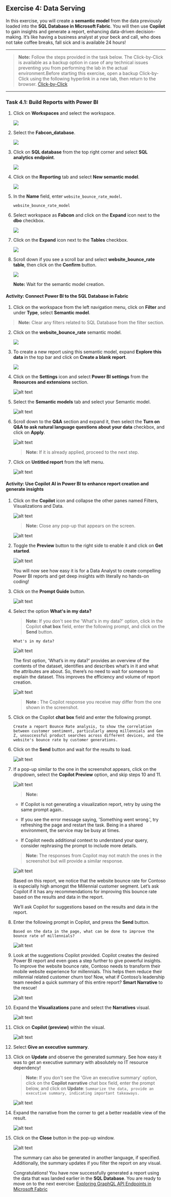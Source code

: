 ## Exercise 4: Data Serving

In this exercise, you will create a **semantic model** from the data previously loaded into the **SQL Database in Microsoft Fabric**. You will then use **Copilot** to gain insights and generate a report, enhancing data-driven decision-making. It’s like having a business analyst at your beck and call, who does not take coffee breaks, fall sick and is available 24 hours!

---
>**Note:** Follow the steps provided in the task below. The Click-by-Click is available as a backup option in case of any technical issues preventing you from performing the lab in the actual environment.Before starting this exercise, open a backup Click-by-Click using the following hyperlink in a new tab, then return to the browser.
[Click-by-Click](https://regale.cloud/Microsoft/play/4470/04-data-serving#/0/0)
---

### Task 4.1: Build Reports with Power BI

1. Click on **Workspaces** and select the **<inject key="WorkspaceName" enableCopy="false"/>** workspace.

   ![](../media/new2.png)

2. Select the **Fabcon_database**.

   ![](../media/database2.png)

3. Click on **SQL database** from the top right corner and select **SQL analytics endpoint**.

   ![](../media/f23.png)

4. Click on the **Reporting** tab and select **New semantic model**.

   ![](../media/f24.png)

5. In the **Name** field, enter ``website_bounce_rate_model``.

   ```
   website_bounce_rate_model
   ```

6. Select workspace as **Fabcon** and click on the **Expand** icon next to the **dbo** checkbox.

   ![](../media/f25u.png)

7. Click on the **Expand** icon next to the **Tables** checkbox.

   ![](../media/f26.png)

8. Scroll down if you see a scroll bar and select **website_bounce_rate table**, then click on the **Confirm** button.

   ![](../media/f26uu.png)

   **Note:** Wait for the semantic model creation.

#### Activity: Connect Power BI to the SQL Database in Fabric

1. Click on the **<inject key="WorkspaceName" enableCopy="false"/>** workspace from the left navigation menu, click on **Filter** and under **Type**, select **Semantic model**.

> **Note:** Clear any filters related to SQL Database from the filter section.

2. Click on the **website_bounce_rate** semantic model.

   ![](../media/f28.png)

3. To create a new report using this semantic model, expand **Explore this data** in the top bar and click on **Create a blank report**.

   ![](../media/f29.png)

4. Click on the **Settings** icon and select **Power BI settings** from the **Resources and extensions** section.

   ![alt text](../media/img.png)

5. Select the **Semantic models** tab and select your Semantic model.

   ![alt text](../media/img-1.png)

6. Scroll down to the **Q&A** section and expand it, then select the **Turn on Q&A to ask natural language questions about your data** checkbox, and click on **Apply**.

   ![alt text](../media/img-2.png)

   > **Note:** If it is already applied, proceed to the next step.

7. Click on **Untitled report** from the left menu.

   ![alt text](../media/img-3.png)


#### Activity: Use Copilot AI in Power BI to enhance report creation and generate insights

1. Click on the **Copilot** icon and collapse the other panes named Filters, Visualizations and Data.

   ![alt text](../media/img-4.png)

    >**Note:** Close any pop-up that appears on the screen.

    ![alt text](../media/img-5.png)

2. Toggle the **Preview** button to the right side to enable it and click on **Get started**.

   ![alt text](../media/img-6.png)

    You will now see how easy it is for a Data Analyst to create compelling Power BI reports and get deep insights with literally no hands-on coding!
	
3. Click on the **Prompt Guide** button.

   ![alt text](../media/img-7.png)

4. Select the option **What's in my data?**

    > **Note:** If you don't see the 'What's in my data?' option, click in the Copilot **chat box** field, enter the following prompt, and click on the **Send** button.

    ```What's in my data?```

    ![alt text](../media/img-8.png)

    The first option, 'What’s in my data?' provides an overview of the contents of the dataset, identifies and describes what’s in it and what the attributes are about. So, there’s no need to wait for someone to explain the dataset. This improves the efficiency and volume of report creation.

    ![alt text](../media/img-9.png)

    >**Note :** The Copilot response you receive may differ from the one shown in the screenshot.

5. Click on the Copilot **chat box** field and enter the following prompt.

    ```
    Create a report Bounce Rate analysis, to show the correlation between customer sentiment, particularly among millennials and Gen Z, unsuccessful product searches across different devices, and the website's bounce rate by customer generations.
    ```


6. Click on the **Send** button and wait for the results to load. 

   ![alt text](../media/img-10.png)

7. If a pop-up similar to the one in the screenshot appears, click on the dropdown, select the **Copilot Preview** option, and skip steps 10 and 11.

   ![alt text](../media/preview.png)
	
    >**Note:** 

    - If Copilot is not generating a visualization report, retry by using the same prompt again..
    
    - If you see the error message saying, 'Something went wrong.', try refreshing the page and restart the task. Being in a shared environment, the service may be busy at times.

    - If Copilot needs additional context to understand your query, consider rephrasing the prompt to include more details.

    >**Note:** The responses from Copilot may not match the ones in the screenshot but will provide a similar response.

   ![alt text](../media/img-11.png)

    Based on this report, we notice that the website bounce rate for Contoso is especially high amongst the Millennial customer segment. Let’s ask Copilot if it has any recommendations for improving this bounce rate based on the results and data in the report.

    We’ll ask Copilot for suggestions based on the results and data in the report. 

8. Enter the following prompt in Copilot, and press the **Send** button.

    ```
    Based on the data in the page, what can be done to improve the bounce rate of millennials?
    ```

	
   ![alt text](../media/img-12.png)
	
9. Look at the suggestions Copilot provided. Copilot creates the desired Power BI report and even goes a step further to give powerful insights. To improve the website bounce rate, Contoso needs to transform their mobile website experience for millennials. This helps them reduce their millennial related customer churn too! Now, what if Contoso’s leadership team needed a quick summary of this entire report? **Smart Narrative** to the rescue!
	
    ![alt text](../media/img-15.png)
	
10. Expand the **Visualizations** pane and select the **Narratives** visual. 

    ![alt text](../media/f30.png)

11. Click on **Copilot (preview)** within the visual.

    ![alt text](../media/img-13.png)
	
11. Select **Give an executive summary**. 

12. Click on **Update** and observe the generated summary. See how easy it was to get an executive summary with absolutely no IT resource dependency!
 
    >**Note:** If you don't see the 'Give an executive summary' option, click on the **Copilot narrative** chat box field, enter the prompt below, and click on **Update**:
    ``Summarize the data, provide an executive summary, indicating important takeaways.``

    ![alt text](../media/img-16.png)

13. Expand the narrative from the corner to get a better readable view of the result.

    ![alt text](../media/img-17.png)

14. Click on the **Close** button in the pop-up window.

    ![alt text](../media/img-18.png)
	
    The summary can also be generated in another language, if specified. Additionally, the summary updates if you filter the report on any visual.

    Congratulations! You have now successfully generated a report using the data that was landed earlier in the **SQL Database**. You are ready to move on to the next exercise: [Exploring GraphQL API Endpoints in Microsoft Fabric](https://github.com/dreamdemos-ms/Fabcon_Workshop/blob/main/Workshop_Exercises/05%20-%20Exploring%20GraphQL%20API%20Endpoints%20in%20Microsoft%20Fabric.md)
